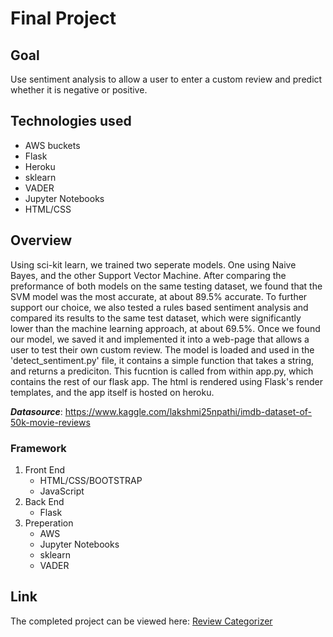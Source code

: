 # Final Project

## Goal

Use sentiment analysis to allow a user to enter a custom review and predict whether it is negative or positive.

## Technologies used

- AWS buckets
- Flask
- Heroku
- sklearn
- VADER
- Jupyter Notebooks
- HTML/CSS

## Overview

Using sci-kit learn, we trained two seperate models. One using Naive Bayes, and the other Support Vector Machine. After comparing the preformance of both models on the same testing dataset, we found that the SVM model was the most accurate, at about 89.5% accurate. To further support our choice, we also tested a rules based sentiment analysis and compared its results to the same test dataset, which were significantly lower than the machine learning approach, at about 69.5%. Once we found our model, we saved it and implemented it into a web-page that allows a user to test their own custom review. The model is loaded and used in the 'detect_sentiment.py' file, it contains a simple function that takes a string, and returns a prediciton. This fucntion is called from within app.py, which contains the rest of our flask app. The html is rendered using Flask's render templates, and the app itself is hosted on heroku. 

***Datasource***: https://www.kaggle.com/lakshmi25npathi/imdb-dataset-of-50k-movie-reviews

### Framework

1. Front End
    - HTML/CSS/BOOTSTRAP
    - JavaScript
2. Back End
    - Flask
3. Preperation
    - AWS
    - Jupyter Notebooks
    - sklearn 
    - VADER


## Link
The completed project can be viewed here: [Review Categorizer](https://movie-review-categorizer.herokuapp.com/)

